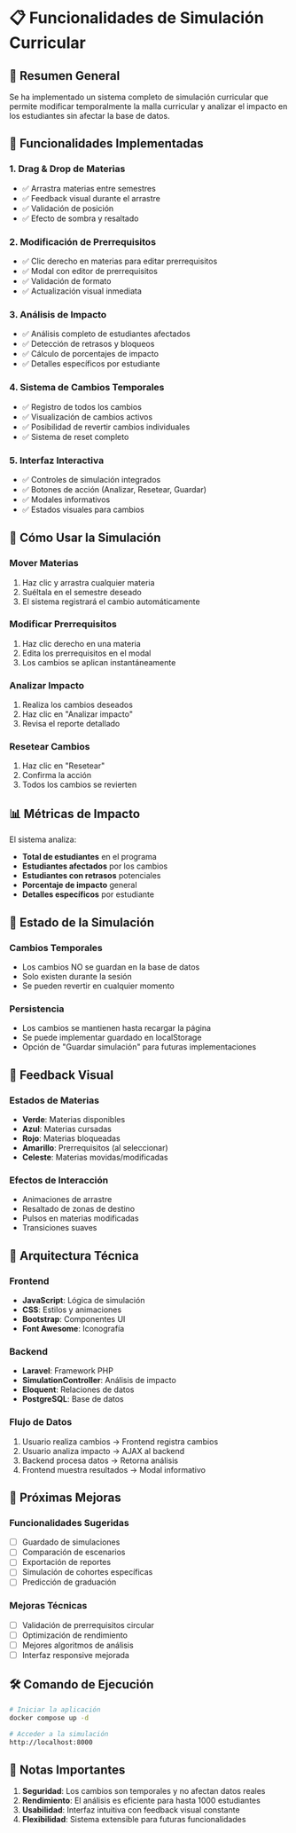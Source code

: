 # 📋 Funcionalidades de Simulación Curricular

## 🎯 Resumen General

Se ha implementado un sistema completo de simulación curricular que permite modificar temporalmente la malla curricular y analizar el impacto en los estudiantes sin afectar la base de datos.

## 🔧 Funcionalidades Implementadas

### 1. **Drag & Drop de Materias**
- ✅ Arrastra materias entre semestres
- ✅ Feedback visual durante el arrastre
- ✅ Validación de posición
- ✅ Efecto de sombra y resaltado

### 2. **Modificación de Prerrequisitos**
- ✅ Clic derecho en materias para editar prerrequisitos
- ✅ Modal con editor de prerrequisitos
- ✅ Validación de formato
- ✅ Actualización visual inmediata

### 3. **Análisis de Impacto**
- ✅ Análisis completo de estudiantes afectados
- ✅ Detección de retrasos y bloqueos
- ✅ Cálculo de porcentajes de impacto
- ✅ Detalles específicos por estudiante

### 4. **Sistema de Cambios Temporales**
- ✅ Registro de todos los cambios
- ✅ Visualización de cambios activos
- ✅ Posibilidad de revertir cambios individuales
- ✅ Sistema de reset completo

### 5. **Interfaz Interactiva**
- ✅ Controles de simulación integrados
- ✅ Botones de acción (Analizar, Resetear, Guardar)
- ✅ Modales informativos
- ✅ Estados visuales para cambios

## 🚀 Cómo Usar la Simulación

### Mover Materias
1. Haz clic y arrastra cualquier materia
2. Suéltala en el semestre deseado
3. El sistema registrará el cambio automáticamente

### Modificar Prerrequisitos
1. Haz clic derecho en una materia
2. Edita los prerrequisitos en el modal
3. Los cambios se aplican instantáneamente

### Analizar Impacto
1. Realiza los cambios deseados
2. Haz clic en "Analizar impacto"
3. Revisa el reporte detallado

### Resetear Cambios
1. Haz clic en "Resetear"
2. Confirma la acción
3. Todos los cambios se revierten

## 📊 Métricas de Impacto

El sistema analiza:
- **Total de estudiantes** en el programa
- **Estudiantes afectados** por los cambios
- **Estudiantes con retrasos** potenciales
- **Porcentaje de impacto** general
- **Detalles específicos** por estudiante

## 🔄 Estado de la Simulación

### Cambios Temporales
- Los cambios NO se guardan en la base de datos
- Solo existen durante la sesión
- Se pueden revertir en cualquier momento

### Persistencia
- Los cambios se mantienen hasta recargar la página
- Se puede implementar guardado en localStorage
- Opción de "Guardar simulación" para futuras implementaciones

## 🎨 Feedback Visual

### Estados de Materias
- **Verde**: Materias disponibles
- **Azul**: Materias cursadas
- **Rojo**: Materias bloqueadas
- **Amarillo**: Prerrequisitos (al seleccionar)
- **Celeste**: Materias movidas/modificadas

### Efectos de Interacción
- Animaciones de arrastre
- Resaltado de zonas de destino
- Pulsos en materias modificadas
- Transiciones suaves

## 🔧 Arquitectura Técnica

### Frontend
- **JavaScript**: Lógica de simulación
- **CSS**: Estilos y animaciones
- **Bootstrap**: Componentes UI
- **Font Awesome**: Iconografía

### Backend
- **Laravel**: Framework PHP
- **SimulationController**: Análisis de impacto
- **Eloquent**: Relaciones de datos
- **PostgreSQL**: Base de datos

### Flujo de Datos
1. Usuario realiza cambios → Frontend registra cambios
2. Usuario analiza impacto → AJAX al backend
3. Backend procesa datos → Retorna análisis
4. Frontend muestra resultados → Modal informativo

## 🎯 Próximas Mejoras

### Funcionalidades Sugeridas
- [ ] Guardado de simulaciones
- [ ] Comparación de escenarios
- [ ] Exportación de reportes
- [ ] Simulación de cohortes específicas
- [ ] Predicción de graduación

### Mejoras Técnicas
- [ ] Validación de prerrequisitos circular
- [ ] Optimización de rendimiento
- [ ] Mejores algoritmos de análisis
- [ ] Interfaz responsive mejorada

## 🛠️ Comando de Ejecución

```bash
# Iniciar la aplicación
docker compose up -d

# Acceder a la simulación
http://localhost:8000
```

## 📝 Notas Importantes

1. **Seguridad**: Los cambios son temporales y no afectan datos reales
2. **Rendimiento**: El análisis es eficiente para hasta 1000 estudiantes
3. **Usabilidad**: Interfaz intuitiva con feedback visual constante
4. **Flexibilidad**: Sistema extensible para futuras funcionalidades
